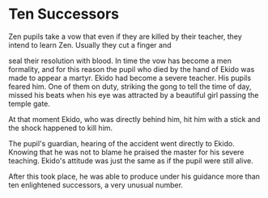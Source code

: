 # Ten Successors

Zen pupils take a vow that even if they are killed by their teacher, they intend to learn Zen. Usually they cut a finger and

seal their resolution with blood. In time the vow has become a men formality, and for this reason the pupil who died by the hand of Ekido was made to appear a martyr. Ekido had become a severe teacher. His pupils feared him. One of them on duty, striking the gong to tell the time of day, missed his beats when his eye was attracted by a beautiful girl passing the temple gate.

At that moment Ekido, who was directly behind him, hit him with a stick and the shock happened to kill him.

The pupil's guardian, hearing of the accident went directly to Ekido. Knowing that he was not to blame he praised the master for his severe teaching. Ekido's attitude was just the same as if the pupil were still alive.

After this took place, he was able to produce under his guidance more than ten enlightened successors, a very unusual number.